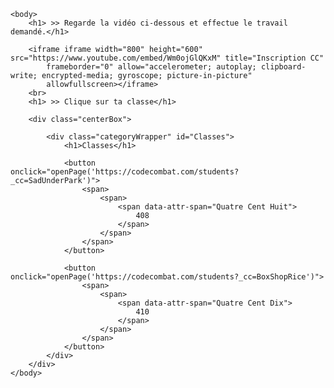 <html>
    <head>
        <meta charset="utf-8">
        <link rel="stylesheet" href="./style.css">
    </head>

    <body>
        <h1> >> Regarde la vidéo ci-dessous et effectue le travail demandé.</h1>

        <iframe iframe width="800" height="600" src="https://www.youtube.com/embed/Wm0ojGlQKxM" title="Inscription CC"
            frameborder="0" allow="accelerometer; autoplay; clipboard-write; encrypted-media; gyroscope; picture-in-picture"
            allowfullscreen></iframe>
        <br>
        <h1> >> Clique sur ta classe</h1>

        <div class="centerBox">

            <div class="categoryWrapper" id="Classes">
                <h1>Classes</h1>

                <button onclick="openPage('https://codecombat.com/students?_cc=SadUnderPark')">
                    <span>
                        <span>
                            <span data-attr-span="Quatre Cent Huit">
                                408
                            </span>
                        </span>
                    </span>
                </button>

                <button onclick="openPage('https://codecombat.com/students?_cc=BoxShopRice')">
                    <span>
                        <span>
                            <span data-attr-span="Quatre Cent Dix">
                                410
                            </span>
                        </span>
                    </span>
                </button>
            </div>
        </div>
    </body>
<script src="js/script.js"></script>
</html>

